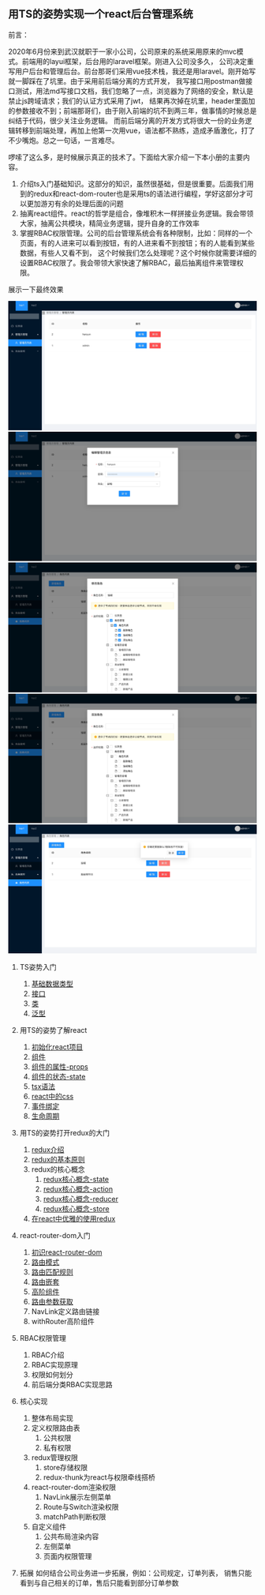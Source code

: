 ## 用TS的姿势实现一个react后台管理系统

前言：

2020年6月份来到武汉就职于一家小公司，公司原来的系统采用原来的mvc模式。前端用的layui框架，后台用的laravel框架。刚进入公司没多久，
公司决定重写用户后台和管理后台。前台那哥们采用vue技术栈，我还是用laravel。刚开始写就一脚踩在了坑里。由于采用前后端分离的方式开发，
我写接口用postman做接口测试，用法md写接口文档，我们忽略了一点，浏览器为了网络的安全，默认是禁止js跨域请求；我们的认证方式采用了jwt，
结果再次掉在坑里，header里面加的参数接收不到；前端那哥们，由于刚入前端的坑不到两三年，做事情的时候总是纠结于代码，很少关注业务逻辑。
而前后端分离的开发方式将很大一份的业务逻辑转移到前端处理，再加上他第一次用vue，语法都不熟练，造成矛盾激化，打了不少嘴炮。总之一句话，一言难尽。

啰嗦了这么多，是时候展示真正的技术了。下面给大家介绍一下本小册的主要内容。

1. 介绍ts入门基础知识。这部分的知识，虽然很基础，但是很重要。后面我们用到的redux和react-dom-router也是采用ts的语法进行编程，学好这部分才可以更加游刃有余的处理后面的问题
2. 抽离react组件。react的哲学是组合，像堆积木一样拼接业务逻辑。我会带领大家，抽离公共模块，精简业务逻辑，提升自身的工作效率
3. 掌握RBAC权限管理。公司的后台管理系统会有各种限制，比如：同样的一个页面，有的人进来可以看到按钮，有的人进来看不到按钮；有的人能看到某些数据，有些人又看不到，
   这个时候我们怎么处理呢？这个时候你就需要详细的设置RBAC权限了。我会带领大家快速了解RBAC，最后抽离组件来管理权限。

展示一下最终效果

![pic](./md/img/chrome-capture1.jpg)
![pic](./md/img/chrome-capture2.jpg)
![pic](./md/img/chrome-capture3.jpg)
![pic](./md/img/chrome-capture4.jpg)
![pic](./md/img/chrome-capture5.jpg)

1. TS姿势入门
    1. [基础数据类型](./md/1/基础数据类型.md)
    3. [接口](./md/1/接口.md)
    4. [类](./md/1/类.md)
    5. [泛型](./md/1/泛型.md)
2. 用TS的姿势了解react
    1. [初始化react项目](./md/2/项目初始化.md)
    2. [组件](./md/2/组件.md)
    3. [组件的属性-props](./md/2/组件的属性-props.md)
    4. [组件的状态-state](./md/2/组件的状态-state.md)
    5. [tsx语法](./md/2/tsx语法.md)
    6. [react中的css](./md/2/react中的css.md)
    5. [事件绑定](./md/2/事件绑定.md)
    6. [生命周期](./md/2/生命周期.md)
3. 用TS的姿势打开redux的大门
    1. [redux介绍](./md/3/redux介绍.md)
    2. [redux的基本原则](./md/3/redux基本原则.md)
    3. redux的核心概念
        1. [redux核心概念-state](./md/3/redux核心概念-state.md)
        2. [redux核心概念-action](./md/3/redux核心概念-action.md)
        3. [redux核心概念-reducer](./md/3/redux核心概念-reducer.md)
        4. [redux核心概念-store](./md/3/redux核心概念-store.md)
    4. [在react中优雅的使用redux](./md/3/在react中优雅的使用redux.md)

4. react-router-dom入门
    1. [初识react-router-dom](./md/4/初识react-router-dom.md)
    2. [路由模式](./md/4/路由模式.md)
    3. [路由匹配规则](./md/4/路由匹配规则.md)
    4. [路由嵌套](./md/4/路由嵌套.md)
    4. [高阶组件](./md/4/高阶组件.md)
    5. [路由参数获取](./md/4/路由参数获取.md)
    6. NavLink定义路由链接
    7. withRouter高阶组件

5. RBAC权限管理
    1. RBAC介绍
    2. RBAC实现原理
    3. 权限如何划分
    4. 前后端分类RBAC实现思路

6. 核心实现
    1. 整体布局实现
    2. 定义权限路由表
        1. 公共权限
        2. 私有权限
    3. redux管理权限
        1. store存储权限
        2. redux-thunk为react与权限牵线搭桥
    4. react-router-dom渲染权限
        1. NavLink展示左侧菜单
        2. Route与Switch渲染权限
        3. matchPath判断权限
    5. 自定义组件
        1. 公共布局渲染内容
        2. 左侧菜单
        3. 页面内权限管理

7. 拓展 如何结合公司业务进一步拓展，例如：公司规定，订单列表， 销售只能看到与自己相关的订单，售后只能看到部分订单参数
